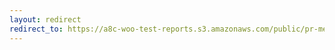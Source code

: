 ```yaml
---
layout: redirect
redirect_to: https://a8c-woo-test-reports.s3.amazonaws.com/public/pr-merge/44148/e2e/index.html
---
```

